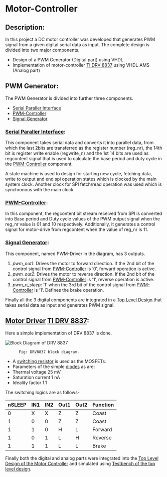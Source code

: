 # Motor-Controller
## Description:
In this project a DC motor controller was developed that generates PWM signal from a given digital serial data as input. The complete design is divided into two major components. 
* Design of a PWM Generator (Digital part) using VHDL
* Implementation of motor-controller [TI DRV 8837](https://www.ti.com/product/DRV8837) using VHDL-AMS (Analog part)

## PWM Generator: 

The PWM Generator is divided into further three components.
* [Serial Paraller Interface](https://github.com/sudipbarua/Motor-Controller/tree/master/PWM_Generator/Serial-Parallel-Interface)
* [PWM-Controller]( https://github.com/sudipbarua/Motor-Controller/tree/master/PWM_Generator/PWM-Controller)
* [Signal Generator](https://github.com/sudipbarua/Motor-Controller/tree/master/PWM_Generator/Signal-Generator)

###  [Serial Paraller Interface]( https://github.com/sudipbarua/Motor-Controller/blob/master/PWM_Generator/Serial-Parallel-Interface/spi.vhd):
This component takes serial data and converts it into parallel data, from which the last 2bits are transferred as the register number (reg_nr), the 14th bit is register write enable (regwrite_n) and the 1st 14 bits are used as regcontent signal that is used to calculate the base period and duty cycle in the [PWM-Controller]( https://github.com/sudipbarua/Motor-Controller/blob/master/PWM_Generator/PWM-Controller/pwm_controller.vhd) component. 

A state machine is used to design for starting new cycle, fetching data, write to output and end spi operation states which is clocked by the main system clock. Another clock for SPI fetch/read operation was used which is synchronous with the main clock. 
### [PWM-Controller]( https://github.com/sudipbarua/Motor-Controller/blob/master/PWM_Generator/PWM-Controller/pwm_controller.vhd): 
In this component, the regcontent bit stream received from SPI is converted into Base period and Duty cycle values of the PWM output signal when the reg_nr value is 01 and 10 respectively. Additionally, it generates a control signal for motor-drive from regcontent when the value of reg_nr is 11. 
### [Signal Generator](https://github.com/sudipbarua/Motor-Controller/blob/master/PWM_Generator/Signal-Generator/pwm_driver_v2-with-case.vhd): 
This component, named PWM-Driver in the diagram, has 3 outputs. 
1.	*pwm_out1*: Drives the motor to forward direction. If the 2nd bit of the control signal from [PWM-Controller]( https://github.com/sudipbarua/Motor-Controller/blob/master/PWM_Generator/PWM-Controller/pwm_controller.vhd) is ‘0’, forward operation is active. 
2.	*pwm_out2*: Drives the motor to reverse direction. If the 2nd bit of the control signal from [PWM-Controller]( https://github.com/sudipbarua/Motor-Controller/blob/master/PWM_Generator/PWM-Controller/pwm_controller.vhd) is ‘1’, reverse operation is active.
3.	*pwm_n_sleep*: ‘1’ when the 3rd bit of the control signal from [PWM-Controller]( https://github.com/sudipbarua/Motor-Controller/blob/master/PWM_Generator/PWM-Controller/pwm_controller.vhd) is ‘1’. Defines the brake operation. 

Finally all the 3 digital components are integrated in a [Top Level Design ](https://github.com/sudipbarua/Motor-Controller/blob/master/PWM_Generator/pwm_digital_top.vhd) that takes serial data as input and generates PWM signal. 

## [Motor Driver](https://github.com/sudipbarua/Motor-Controller/blob/master/Analog-Driver_TI-DRV-8837/motordriver.vhd) [TI DRV 8837](https://www.ti.com/product/DRV8837): 

Here a simple implementation of DRV 8837 is done.

![Block Diagram of DRV 8837](https://www.ti.com/ds_dgm/images/fbd_slvsba4e.gif)

          Fig: DRV8837 block diagram.

* A [switching resistor]( https://github.com/sudipbarua/Motor-Controller/blob/master/Analog-Driver_TI-DRV-8837/sw_resistor.vhd) is used as the MOSFETs. 
* Parameters of the simple [diodes]( https://github.com/sudipbarua/Motor-Controller/blob/master/Analog-Driver_TI-DRV-8837/diode.vhd) as are: 
* Thermal voltage 25 mV 
* Saturation current 1 nA 
* Ideality factor 1.1 

The switching logics are as follows-

| nSLEEP | IN1 | IN2 | Out1 | Out2 | Function |
|--------|-----|-----|------|------|----------|
|    0   |  X  |  X  |   Z  |  Z   |  Coast   |
|    1   |  0  |  0  |   Z  |  Z   |  Coast   |
|    1   |  1  |  0  |   H  |  L   | Forward  |
|    1   |  0  |  1  |   L  |  H   | Reverse  |
|    1   |  1  |  1  |   L  |  L   |   Brake  |

Finally both the digital and analog parts were integrated into the [Top Level Design of the Motor Controller](https://github.com/sudipbarua/Motor-Controller/blob/master/Top_Level_Design_motorcontroller.vhd) and simulated using [Testbench of the top level design](https://github.com/sudipbarua/Motor-Controller/blob/master/tb_Top_Level_Design_motorcontroller.vhd). 
